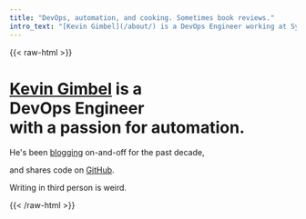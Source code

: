 ```yaml
---
title: "DevOps, automation, and cooking. Sometimes book reviews."
intro_text: "[Kevin Gimbel](/about/) is a DevOps Engineer working at Synoa GmbH. *This* is his website and writing in third person is **awkward**."
---
```

{{< raw-html >}}
<div class="intro-splash">
    <div class="intro-splash__content">
        <h1 class="txt--ultra-large"><a href="/about">Kevin Gimbel</a> is a <br><span class="wavy-text wavy-text--inline" data-css-text="DevOas Enaineer">DevOps Engineer<br> with a passion for automation.</span></h1>
        <p class="txt--large">He's been <a href="/blog/" title="Read through my blog posts">blogging</a> on-and-off for the past decade,</p>
        <p class="txt--medium">and shares code on <a href="https://github.com/kevingimbel">GitHub</a>.</p>
        <p class="xx-small">Writing in third person is weird.</p>
    </div>
</div>
{{< /raw-html >}}